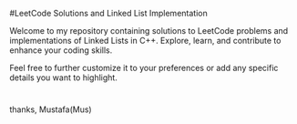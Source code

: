 #LeetCode Solutions and Linked List Implementation

Welcome to my repository containing solutions to LeetCode problems and implementations of Linked Lists in C++. Explore, learn, and contribute to enhance your coding skills.

Feel free to further customize it to your preferences or add any specific details you want to highlight.
#
thanks,
Mustafa(Mus)
